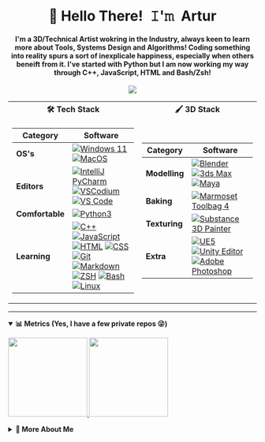<!-- Title -->
<h1 align="center" title="Hello there!">👋 Hello There! 𝙸'𝚖 Artur</h1>

<!-- Intro Summary -->
<h4 align="center">I'm a 3D/Technical Artist wokring in the Industry, always keen to learn more about Tools, Systems Design and Algorithms! Coding something into reality spurs a sort of inexplicale happiness, especially when others beneift from it. I've started with Python but I am now working my way through C++, JavaScript, HTML and Bash/Zsh!</h4>

<!-- Socials -->
<p align="center">
   <kbd>
      <a href="mailto:tech.xtxni@8shield.net" title="Email Address"><img src="https://img.shields.io/badge/Mail-8B89CC?style=flat&logo=protonmail&logoColor=white" /></a>
   </kbd>
</p>


<!-- Stacks -->
<table>
<tr><th>🛠️ Tech Stack </th><th>🖌 3D Stack</th></tr>
<tr><td>

<!-- Table 1 -->
|**Category**| **Software** |
|--|--|
|**OS's**| [![Windows 11](https://img.shields.io/badge/windows-11?style=flat&logo=windows-11&logoColor=blue&color=gray)](https://www.microsoft.com/software-download/windows11) [![MacOS](https://img.shields.io/badge/MacOS-343434?style=flat&logo=apple&logoColor=white)](https://support.apple.com/downloads/macos)|
|**Editors**| [![IntelliJ PyCharm](https://img.shields.io/badge/IntelliJ_PyCharm-PyCharm?style=flat&logo=pycharm&logoColor=black)](https://www.jetbrains.com/pycharm/download/) [![VSCodium](https://img.shields.io/badge/VSCodium-2F80ED?style=flat&logo=VSCodium&logoColor=white)](https://vscodium.com/) [![VS Code](https://img.shields.io/badge/VSCode-vscode?style=flat&logo=visual-studio-code&logoColor=blue&color=gray)](https://code.visualstudio.com/)
|**Comfortable**| [![Python3](https://img.shields.io/badge/Python-python?style=flat&logo=python&color=yellow)](https://www.python.org/)
|**Learning**| [![C++](https://img.shields.io/badge/C%2B%2B-00599C?style=flat&logo=c%2B%2B&logoColor=white)](https://isocpp.org/) [![JavaScript](https://img.shields.io/badge/Javascript-F7DF1E?style=flat&logo=javascript&logoColor=white)](https://www.javascript.com/)  [![HTML](https://img.shields.io/badge/HTML-239120?style=flat&logo=html5&logoColor=white)](https://html.spec.whatwg.org/) [![CSS](https://img.shields.io/badge/CSS-239120?&style=flat&logo=css3&logoColor=white)](https://www.w3.org/TR/CSS/#css) <br> [![Git](https://img.shields.io/badge/Git-E44C30?style=flat&logo=git&logoColor=white)](https://git-scm.com/) [![Markdown](https://img.shields.io/badge/Markdown-1b1b1b?style=flat&logo=markdown&logoColor=white)](https://en.wikipedia.org/wiki/Markdown) [![ZSH](https://img.shields.io/badge/Zsh-zsh?style=flat&logo=zsh&logoColor=black)](https://github.com/ohmyzsh/ohmyzsh/wiki/Installing-ZSH) [![Bash](https://img.shields.io/static/v1?label=&message=Bash&color=4EAA25&logo=gnubash&logoColor=FFFFFF)](https://www.gnu.org/software/bash/) <br> [![Linux](https://img.shields.io/badge/Linux-BA3E3E?style=flat&logo=linux&logoColor=black)](https://www.linux.org/)

</td><td>

<!-- Table 2 -->
|**Category**| **Software**
|--|--|
|**Modelling**| [![Blender](https://img.shields.io/badge/Blender-blender?style=flat&logo=blender&color=gray)](https://www.blender.org/) [![3ds Max](https://img.shields.io/badge/3ds_Max-3dsmax?style=flat&logo=autodesk&logoColor=teal&color=gray)](https://www.autodesk.com/products/3ds-max) [![Maya](https://img.shields.io/badge/Maya-maya?style=flat&logo=autodeskmaya&logoColor=teal&color=gray)](https://www.autodesk.com/products/maya/)
|**Baking**| [![Marmoset Toolbag 4](https://img.shields.io/badge/Marmoset_Toolbag_4-marmoset4?style=flat&color=gray)](https://marmoset.co/)
|**Texturing**| [![Substance 3D Painter](https://img.shields.io/badge/Substance_3D_Painter-painter?style=flat&logo=adobe&logoColor=red&color=gray)](https://www.adobe.com/products/substance3d-painter.html)
|**Extra**| [![UE5](https://img.shields.io/badge/Unreal%20Engine%205-ue5?style=flat&logo=unrealengine&logoColor=white&color=gray)](https://www.unrealengine.com/en-US) [![Unity Editor](https://img.shields.io/badge/Unity-unite?style=flat&logo=unity&logoColor=white&color=gray)](https://unity.com/) [![Adobe Photoshop](https://img.shields.io/badge/Photoshop-photoshop?style=flat&logo=adobephotoshop&logoColor=darkblue)](https://www.adobe.com/products/photoshop.html)
</td></tr> </table>

----
</p>
</details>

<!-- Metrics -->
<details open>
  <summary><b>📊 Metrics (Yes, I have a few private repos 😜)</b></summary>
    <p>
<a href="https://github.com/Chillsmeit">
   <img height="160em" src="https://github-readme-stats.vercel.app/api?username=r0fld4nc3&theme=vue-dark&show_icons=true&hide_border=true&count_private=true">
   <img height="160em" src="https://github-readme-stats.vercel.app/api/top-langs/?username=r0fld4nc3&theme=vue-dark&show_icons=true&hide_border=true&layout=compact">
</a>
</p>
</details>


<!-- About Section -->
<details>
  <summary><b>👤 More About Me</b></summary>
    <p>
      
<blockquote>

I'm a passionate 3D Technical Artist at an Art Outsourcing Studio in Germany, working on various Tooling and Pipeline integrations as well as Backend/Frontend-ish maintainer. <br>

I'm pretty much all self-taught, having passed through University, however, it was still a rather new subject at the time and unfortunately what came from it was limited. <br>

I am currently a developer/3D Artist on a mod project called Galactic Contention - A total conversion mod for Squad <br>

I love Tech 💻 in general, but have also grown to love the outdoors 🌲 just as much. And... cats 🙀! Furthermore, I've recently rekindled a passion for reading 📖, which has taken up some time now in my daily life!<br>
Though where I spend most of my time is either gaming 🎮 or personal projects!<br>

Additionally, I'm a sucker for FOSS 💿, Privacy 🥷 and Security 🔒! <br>
</blockquote>
    
----
  </p>
</details>
